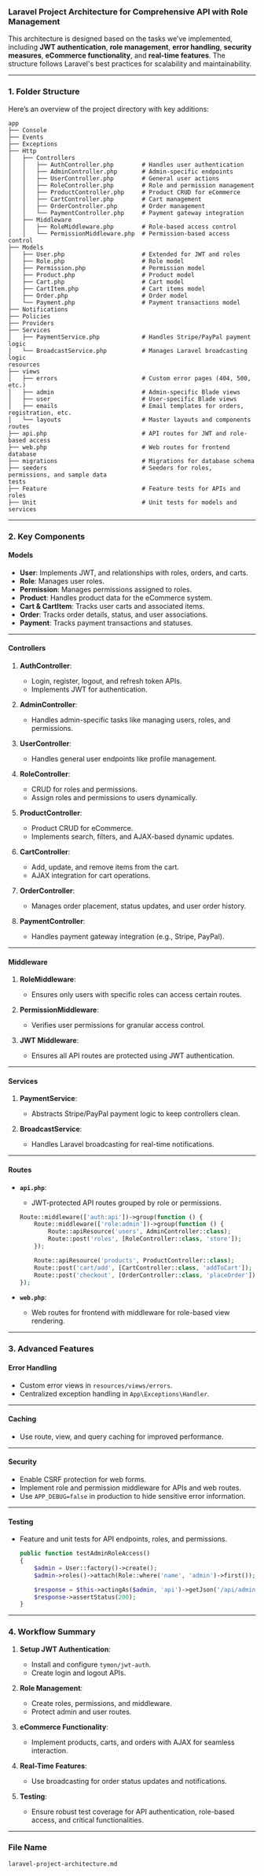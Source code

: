 ### **Laravel Project Architecture for Comprehensive API with Role Management**

This architecture is designed based on the tasks we’ve implemented, including **JWT authentication**, **role management**, **error handling**, **security measures**, **eCommerce functionality**, and **real-time features**. The structure follows Laravel's best practices for scalability and maintainability.

---

### **1. Folder Structure**

Here’s an overview of the project directory with key additions:

```plaintext
app
├── Console
├── Events
├── Exceptions
├── Http
│   ├── Controllers
│   │   ├── AuthController.php        # Handles user authentication
│   │   ├── AdminController.php       # Admin-specific endpoints
│   │   ├── UserController.php        # General user actions
│   │   ├── RoleController.php        # Role and permission management
│   │   ├── ProductController.php     # Product CRUD for eCommerce
│   │   ├── CartController.php        # Cart management
│   │   ├── OrderController.php       # Order management
│   │   └── PaymentController.php     # Payment gateway integration
│   ├── Middleware
│   │   ├── RoleMiddleware.php        # Role-based access control
│   │   └── PermissionMiddleware.php  # Permission-based access control
├── Models
│   ├── User.php                      # Extended for JWT and roles
│   ├── Role.php                      # Role model
│   ├── Permission.php                # Permission model
│   ├── Product.php                   # Product model
│   ├── Cart.php                      # Cart model
│   ├── CartItem.php                  # Cart items model
│   ├── Order.php                     # Order model
│   └── Payment.php                   # Payment transactions model
├── Notifications
├── Policies
├── Providers
├── Services
│   ├── PaymentService.php            # Handles Stripe/PayPal payment logic
│   └── BroadcastService.php          # Manages Laravel broadcasting logic
resources
├── views
│   ├── errors                        # Custom error pages (404, 500, etc.)
│   ├── admin                         # Admin-specific Blade views
│   ├── user                          # User-specific Blade views
│   ├── emails                        # Email templates for orders, registration, etc.
│   └── layouts                       # Master layouts and components
routes
├── api.php                           # API routes for JWT and role-based access
├── web.php                           # Web routes for frontend
database
├── migrations                        # Migrations for database schema
├── seeders                           # Seeders for roles, permissions, and sample data
tests
├── Feature                           # Feature tests for APIs and roles
├── Unit                              # Unit tests for models and services
```

---

### **2. Key Components**

#### **Models**
- **User**: Implements JWT, and relationships with roles, orders, and carts.
- **Role**: Manages user roles.
- **Permission**: Manages permissions assigned to roles.
- **Product**: Handles product data for the eCommerce system.
- **Cart & CartItem**: Tracks user carts and associated items.
- **Order**: Tracks order details, status, and user associations.
- **Payment**: Tracks payment transactions and statuses.

---

#### **Controllers**
1. **AuthController**:
    - Login, register, logout, and refresh token APIs.
    - Implements JWT for authentication.

2. **AdminController**:
    - Handles admin-specific tasks like managing users, roles, and permissions.

3. **UserController**:
    - Handles general user endpoints like profile management.

4. **RoleController**:
    - CRUD for roles and permissions.
    - Assign roles and permissions to users dynamically.

5. **ProductController**:
    - Product CRUD for eCommerce.
    - Implements search, filters, and AJAX-based dynamic updates.

6. **CartController**:
    - Add, update, and remove items from the cart.
    - AJAX integration for cart operations.

7. **OrderController**:
    - Manages order placement, status updates, and user order history.

8. **PaymentController**:
    - Handles payment gateway integration (e.g., Stripe, PayPal).

---

#### **Middleware**
1. **RoleMiddleware**:
    - Ensures only users with specific roles can access certain routes.

2. **PermissionMiddleware**:
    - Verifies user permissions for granular access control.

3. **JWT Middleware**:
    - Ensures all API routes are protected using JWT authentication.

---

#### **Services**
1. **PaymentService**:
    - Abstracts Stripe/PayPal payment logic to keep controllers clean.

2. **BroadcastService**:
    - Handles Laravel broadcasting for real-time notifications.

---

#### **Routes**
- **`api.php`**:
    - JWT-protected API routes grouped by role or permissions.
   ```php
   Route::middleware(['auth:api'])->group(function () {
       Route::middleware(['role:admin'])->group(function () {
           Route::apiResource('users', AdminController::class);
           Route::post('roles', [RoleController::class, 'store']);
       });

       Route::apiResource('products', ProductController::class);
       Route::post('cart/add', [CartController::class, 'addToCart']);
       Route::post('checkout', [OrderController::class, 'placeOrder']);
   });
   ```

- **`web.php`**:
    - Web routes for frontend with middleware for role-based view rendering.

---

### **3. Advanced Features**

#### **Error Handling**
- Custom error views in `resources/views/errors`.
- Centralized exception handling in `App\Exceptions\Handler`.

---

#### **Caching**
- Use route, view, and query caching for improved performance.

---

#### **Security**
- Enable CSRF protection for web forms.
- Implement role and permission middleware for APIs and web routes.
- Use `APP_DEBUG=false` in production to hide sensitive error information.

---

#### **Testing**
- Feature and unit tests for API endpoints, roles, and permissions.
   ```php
   public function testAdminRoleAccess()
   {
       $admin = User::factory()->create();
       $admin->roles()->attach(Role::where('name', 'admin')->first());

       $response = $this->actingAs($admin, 'api')->getJson('/api/admin/dashboard');
       $response->assertStatus(200);
   }
   ```

---

### **4. Workflow Summary**

1. **Setup JWT Authentication**:
    - Install and configure `tymon/jwt-auth`.
    - Create login and logout APIs.

2. **Role Management**:
    - Create roles, permissions, and middleware.
    - Protect admin and user routes.

3. **eCommerce Functionality**:
    - Implement products, carts, and orders with AJAX for seamless interaction.

4. **Real-Time Features**:
    - Use broadcasting for order status updates and notifications.

5. **Testing**:
    - Ensure robust test coverage for API authentication, role-based access, and critical functionalities.

---

### **File Name**
`laravel-project-architecture.md`
